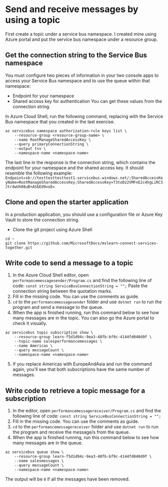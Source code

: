 # Send and receive messages by using a topic
First create a topic under a service bus namespace. I created mine using Azure portal and put the service bus namespace under a resource group.

## Get the connection string to the Service Bus namespace
You must configure two pieces of information in your two console apps to access your Service Bus namespace and to use the queue within that namespace:
- Endpoint for your namespace
- Shared access key for authentication
You can get these values from the connection string.

In Azure Cloud Shell, run the following command, replacing <namespace-name> with the Service Bus namespace that you created in the last exercise.
```
az servicebus namespace authorization-rule keys list \
    --resource-group <resource-group-name> \
    --name RootManageSharedAccessKey \
    --query primaryConnectionString \
    --output tsv \
    --namespace-name <namespace-name>
```
The last line in the response is the connection string, which contains the endpoint for your namespace and the shared access key. It should resemble the following example:
`Endpoint=sb://testtesttesttest1.servicebus.windows.net/;SharedAccessKeyName=RootManageSharedAccessKey;SharedAccessKey=T3toDz2VMFnE2c4hgLiRC3JtrdwUh08uB+ASbEd9voE=
`

## Clone and open the starter application
In a production application, you should use a configuration file or Azure Key Vault to store the connection string.

- Clone the git project using Azure Shell
```
cd ~
git clone https://github.com/MicrosoftDocs/mslearn-connect-services-together.git
```

## Write code to send a message to a topic
1. In the Azure Cloud Shell editor, open `performancemessagesender/Program.cs` and find the following line of code:
`const string ServiceBusConnectionString = "";`
Paste the connection string between the quotation marks.
2. Fill in the missing code. You can use the comments as guide.
3. `cd` to the `performancemessagesender` folder and use `dotnet run` to run the program and send a message to the queue.
4. When the app is finished running, run this command below to see how many messages are in the topic. You can also go the Azure portal to check it visually.
```
az servicebus topic subscription show \
    --resource-group learn-f5d1d94c-9ea3-48fb-bf9c-4144fd040d9f \
    --topic-name salesperformancemessages \
    --name Americas \
    --query messageCount \
    --namespace-name <namespace-name>
```
5. If you replace Americas with EuropeAndAsia and run the command again, you'll see that both subscriptions have the same number of messages.

## Write code to retrieve a topic message for a subscription
1. In the editor, open `performancemessagereceiver/Program.cs` and find the following line of code:
`const string ServiceBusConnectionString = "";`
2. Fill in the missing code. You can use the comments as guide.
3. `cd` to the `performancemessagereceiver` folder and use `dotnet run` to run the program and receive the message/s from the queue.
4. When the app is finished running, run this command below to see how many messages are in the queue.
```
az servicebus queue show \
    --resource-group learn-f5d1d94c-9ea3-48fb-bf9c-4144fd040d9f \
    --name salesmessages \
    --query messageCount \
    --namespace-name <namespace-name>
```
The output will be `0` if all the messages have been removed.
